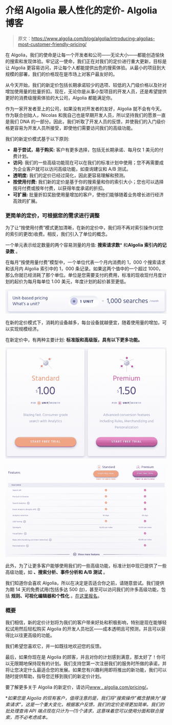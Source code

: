 # 介绍 Algolia 最人性化的定价- Algolia 博客

> 原文：<https://www.algolia.com/blog/algolia/introducing-algolias-most-customer-friendly-pricing/>

在 Algolia，我们的使命是让每一个开发者和公司——无论大小——都能创造愉快的搜索和发现体验。牢记这一使命，我们正在对我们的定价进行重大更新，目标是让 Algolia 更容易访问，并让每个人都能提供出色的搜索体验。从最小的项目到大规模的部署，我们的价格现在是市场上对客户最友好的。

从今天开始，我们的新定价包括长期承诺较少的选项、较低的入门级价格以及针对增加使用量的批量折扣。现在，无论你是从事小型项目的开发人员，还是希望提供更好的消费级搜索体验的大公司，Algolia 都能满足你。

作为一家开发者至上的公司，如果没有对开发者的友好，Algolia 就不会有今天。作为联合创始人，Nicolas 和我自己也是早期开发人员，所以坚持我们的愿景一直是我们 DNA 的一部分。因此，我们听取了开发人员的反馈，并使我们的入门级价格更容易为开发人员所接受，即使他们需要访问我们的高级功能。

我们的新定价模式基于以下原则:

*   **易于尝试，易于购买:** 客户有更多选择，包括无长期承诺、每月仅 1 美元的付费计划。
*   **访问:** 我们的一些高级功能现在可以在我们的标准计划中使用；您不再需要成为企业客户就可以访问高级功能，如查询建议和 A/B 测试。
*   **透明度:** 我们的定价已经过简化，因此更容易理解和预测。
*   **按使用付费:** 我们新的定价是基于你的搜索量和你的索引大小；您也可以选择按月付费或按年付费，以获得年度承诺的折扣。
*   **可扩展:** 批量折扣奖励使用量增加的客户，使他们能够随着业务增长进行经济高效的扩展。

### [](#simpler-pricing-that-scales-with-your-needs)**更简单的定价，可根据您的需求进行调整**

为了让“按使用付费”模式更加清晰，在新的定价中，我们将不再对索引操作(对您的索引的更改)收费。相反，我们引入了单位的概念。

一个单元表示给定数量的两个容易测量的月值: **搜索请求数*** 和**Algolia 索引内的记录数** 。

在每月“按使用量付费”模型中，一个单位代表一个月内消费的 1，000 个搜索请求和该月内 Algolia 索引中的 1，000 条记录。如果这两个值中的一个超过 1000，那么你就已经消耗了那个单位。单位是您需要支付的费用，标准的现收现付月度计划的起价为每月每单位 1.00 美元，年度计划的起价甚至更低。

![unit based pricing - only pay for what you need](img/f84dd25fa7d0f53ed8eda43f015264c2.png)

在新的定价模式下，消耗的设备越多，每台设备就越便宜，随着使用量的增加，可以实现规模经济。

在新定价中，有两种主要计划: **标准版和高级版，具有以下更多功能。**

![Standard and Premium plan ](img/148ca52424ab0093084a192e2517202c.png)

![Features table](img/292bd8d0e686a4fa2c4decdcb166be94.png)

此外，为了让更多客户能够使用我们的一些高级功能，标准计划中现已提供了一些高级功能，如 **、搜索分析、事件分析和 A/B 测试** 。

我们知道你会喜欢 Algolia，所以在决定是否适合你之前，请随意尝试。我们提供为期 14 天的免费试用(包括多达 500 台)，甚至可以访问我们的许多高级功能，包括 **规则、可视化编辑器和个性化** 。[在这里报名](https://www.algolia.com/pricing/)。

### [](#summary)**概要**

我们相信，新的定价计划将为我们的客户带来好处和积极影响，特别是现在能够轻松试用然后轻松购买 Algolia 的开发人员社区——成本透明且可预测，并且可以获得比以往更高级的功能。

我们希望您喜欢它，并一如既往地欢迎您的反馈。

最后，如果你现在是 Algolia 的顾客，并且对你的计划感到满意，那太好了！你可以无限期地保持现有的计划。我们支持您第一次注册我们的服务时所做的承诺，并将让您决定什么最适合您的发展。如果您有兴趣利用即将推出的新功能，我们可以随时提供帮助，指导您迁移到我们的新定价计划。

要了解更多关于 Algolia 的新定价，请访问[www . algolia.com/pricing/](https://www.algolia.com/pricing/)。

**如果您是 Algolia 的现有客户，值得注意的是，我们将“搜索操作”概念替换为“搜索请求”。这是一个重大变化，根据客户反馈，我们的定价变得更加简单。我们的批处理查询 API 端点现在只计为一(1)个请求，这意味着您可以使用分面和联合搜索，而不必考虑成本。*